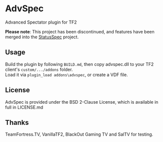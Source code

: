 AdvSpec
=======

Advanced Spectator plugin for TF2  
  
**Please note**: This project has been discontinued, and features have been merged into the [StatusSpec](https://github.com/fwdcp/StatusSpec) project.

Usage
-
Build the plugin by following `BUILD.md`, then copy advspec.dll to your TF2 client's `custom/.../addons` folder.  
Load it via `plugin_load addons\advspec`, or create a VDF file.

License
-
AdvSpec is provided under the BSD 2-Clause License, which is available in full in LICENSE.md

Thanks
-
TeamFortress.TV, VanillaTF2, BlackOut Gaming TV and SalTV for testing.
